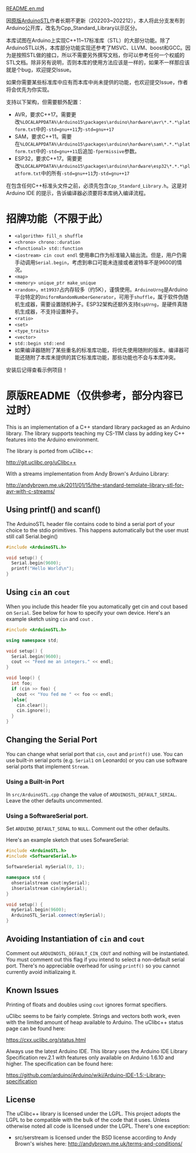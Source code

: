 [README.en.md](README.en.md)

因[原版ArduinoSTL](https://github.com/mike-matera/ArduinoSTL)作者长期不更新（202203~202212），本人将此分支发布到Arduino公开库，改名为Cpp_Standard_Library以示区分。

本库试图在Arduino上实现C++11~17标准库（STL）的大部分功能。除了ArduinoSTL以外，本库部分功能实现还参考了MSVC、LLVM、boost和GCC。因为是按照STL做的接口，所以不需要另外撰写文档，你可以参考任何一个权威的STL文档。除非另有说明，否则本库的使用方法应该是一样的，如果不一样那应该就是个bug，欢迎提交Issue。

如果你需要某些标准库中应有而本库中尚未提供的功能，也欢迎提交Issue，作者将会优先为你实现。

支持以下架构，但需要额外配置：
- AVR，要求C++17。需要更改`%LOCALAPPDATA%\Arduino15\packages\arduino\hardware\avr\*.*.*\platform.txt`中的`-std=gnu++11`为`-std=gnu++17`
- SAM，要求C++11。需要在`%LOCALAPPDATA%\Arduino15\packages\arduino\hardware\sam\*.*.*\platform.txt`中的`-std=gnu++11`后追加`-fpermissive`参数。
- ESP32，要求C++17。需要更改`%LOCALAPPDATA%\Arduino15\packages\arduino\hardware\esp32\*.*.*\platform.txt`中的所有`-std=gnu++11`为`-std=gnu++17`

在包含任何C++标准头文件之前，必须先包含`Cpp_Standard_Library.h`。这是对 Arduino IDE 的提示，告诉编译器必须要将本库纳入编译流程。
# 招牌功能（不限于此）
- `<algorithm> fill_n shuffle`
- `<chrono> chrono::duration`
- `<functional> std::function`
- `<iostream> cin cout endl` 使用串口作为标准输入输出流。但是，用户仍需手动调用`Serial.begin`，考虑到串口可能未连接或者波特率不是9600的情况。
- `<map>`
- `<memory> unique_ptr make_unique`
- `<random>`，`mt19937`占内存较多（约5K），谨慎使用。`ArduinoUrng`是Arduino平台特定的`UniformRandomNumberGenerator`，可用于`shuffle`，属于软件伪随机生成器，需要设置随机种子。ESP32架构还额外支持`EspUrng`，是硬件真随机生成器，不支持设置种子。
- `<ratio>`
- `<set>`
- `<type_traits>`
- `<vector>`
- `std::begin std::end`
- 如果编译器随附了某些重名的标准库功能，将优先使用随附的版本。编译器可能还随附了本库未提供的其它标准库功能，那些功能也不会与本库冲突。

安装后记得查看示例项目！
# 原版README（仅供参考，部分内容已过时）

This is an implementation of a C++ standard library packaged as an Arduino library. The library supports teaching my CS-11M class by adding key C++ features into the Arduino environment. 

The library is ported from uClibc++:

http://git.uclibc.org/uClibc++

With a streams implementation from Andy Brown's Arduino Library: 

http://andybrown.me.uk/2011/01/15/the-standard-template-library-stl-for-avr-with-c-streams/


## Using printf() and scanf()
The ArduinoSTL header file contains code to bind a serial port of your choice to
the stdio primitives. This happens automatically but the user must still call
Serial.begin()

```c++
#include <ArduinoSTL.h>

void setup() {
  Serial.begin(9600); 
  printf("Hello World\n");
}
```

## Using ```cin``` an ```cout```
When you include this header file you automatically get cin and cout based on ```Serial```. See below for how to specify your own device. Here's an example sketch using ```cin``` and ```cout``` .

```c++
#include <ArduinoSTL.h>

using namespace std;

void setup() {
  Serial.begin(9600);
  cout << "Feed me an integers." << endl;
}

void loop() {
  int foo;
  if (cin >> foo) { 
    cout << "You fed me " << foo << endl;
  }else{
    cin.clear();
    cin.ignore();
  }
}
```
## Changing the Serial Port 
You can change what serial port that ```cin```, ```cout``` and ```printf()``` use. You can use built-in serial ports (e.g. ```Serial1``` on Leonardo) or you can use software serial ports that implement ```Stream```. 

### Using a Built-in Port 
In ```src/ArduinoSTL.cpp``` change the value of ```ARDUINOSTL_DEFAULT_SERIAL```. Leave the other defaults uncommented. 

### Using a SoftwareSerial port. 
Set ```ARDUINO_DEFAULT_SERAL``` to ```NULL```. Comment out the other defaults. 

Here's an example sketch that uses SofwareSerial:

```c++
#include <ArduinoSTL.h>
#include <SoftwareSerial.h>

SoftwareSerial mySerial(0, 1);

namespace std { 
  ohserialstream cout(mySerial);
  ihserialstream cin(mySerial);
}

void setup() {
  mySerial.begin(9600);
  ArduinoSTL_Serial.connect(mySerial);
}
```

## Avoiding Instantiation of ```cin``` and ```cout```
Comment out ```ARDUINOSTL_DEFAULT_CIN_COUT``` and nothing will be instantiated. You must comment out this flag if you intend to select a non-default serial port. There's no appreciable overhead for using ```printf()``` so you cannot currently avoid initializaing it.

## Known Issues

Printing of floats and doubles using ```cout``` ignores format specifiers. 

uClibc seems to be fairly complete. Strings and vectors both work, even with the limited amount of heap available to Arduino. The uClibc++ status page can be found here: 

https://cxx.uclibc.org/status.html

Always use the latest Arduino IDE. This library uses the Arduino IDE Library Specification rev.2.1 with features only available on Arduino 1.6.10 and higher. The specification can be found here:

https://github.com/arduino/Arduino/wiki/Arduino-IDE-1.5:-Library-specification

## License

The uClibc++ library is licensed under the LGPL. This project adopts the LGPL to be compatible with the bulk of the code that it uses. Unless otherwise noted all code is licensed under the LGPL. There's one exception: 

  - src/serstream is licensed under the BSD license according to Andy Brown's wishes here: http://andybrown.me.uk/terms-and-conditions/
